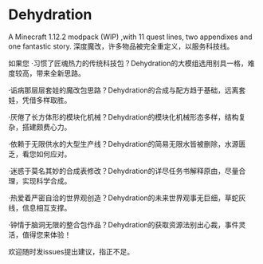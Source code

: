 # Dehydration
A Minecraft 1.12.2 modpack (WIP) ,with 11 quest lines, two appendixes and one fantastic story.
深度魔改，许多物品被完全重定义，以服务科技线。

如果您
·习惯了匠魂热力的传统科技包？Dehydration的大模组选用别具一格，难度较高，带来全新思路。

·诟病那层层套娃的魔改包思路？Dehydration的合成与配方趋于基础，远离套娃，凭借多样取胜。

·厌倦了长方体形的模块化机械？Dehydration的模块化机械形态多样，结构复杂，搭建颇费心力。

·依赖于无限供水的大型生产线？Dehydration的简易无限水皆被删除，水源匮乏，看您如何应对。

·迷惑于莫名其妙的合成表修改？Dehydration的详尽任务书解释原由，尽量合理，实现科学合成。

·热爱着严密自洽的世界观创造？Dehydration的未来世界观事无巨细，草蛇灰线，信息相互支撑。

·钟情于脑洞无限的整合包作品？Dehydration的获取资源法别出心裁，事件灵活，值得您来体验！

欢迎随时发issues提出建议，指正不足。
